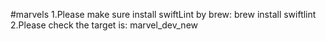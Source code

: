 #marvels
1.Please make sure install swiftLint by brew: brew install swiftlint
2.Please check the target is: marvel_dev_new 

